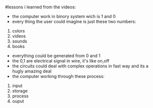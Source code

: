 #lessons i learned from the videos:
- the computer work in binory system wich is 1 and 0
- every thing the user could imagine is just these two numbers:
1. colors
1. videos
1. sounds
1. books
- everything could be generated from 0 and 1
- the 0,1 are electrical signal in wire, it's like on,off
- the circuits could deal with complex operations in fast way and its a hugly amazing deal
- the computer working through these process:
1. input
1. storage
1. process
1. ouput
